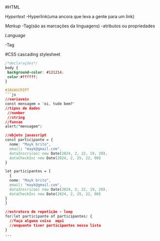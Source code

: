 #HTML

*Hypertext*
-Hyperlink(uma ancora que leva a gente para um link)

*Markup*
-Tag(são as marcações da linguagens)
-atributos ou propriedades

*Language*

-Tag

#CSS
cascading stylesheet

```CSS
/*declarações*/
body {
 background-color: #121214; 
 color:#ffffff;
}

#JAVASCRIPT
```js
//variaveis
const mensagem = 'oi, tudo bem?'
//tipos de dados
 //number
 //string
//funcao
alert("mensagem")

//objeto javascript
const participante = {
  nome: "Mayk brito",
  email: "mayk@gmail.com",
  dataInscricao: new Date(2024, 2, 22, 19, 20),
  dataCheckIn: new Date(2024, 2, 25, 22, 00)
}

let participantes = [
  {
  nome: "Mayk brito",
  email: "mayk@gmail.com",
  dataInscricao: new Date(2024, 2, 22, 19, 20),
  dataCheckIn: new Date(2024, 2, 25, 22, 00)
}
]

//estrutura de repetição - loop
for(let participante of participantes) {
  //faça alguma coisa  aqui
  //enquanto tiver participantes nessa lista 
}
...